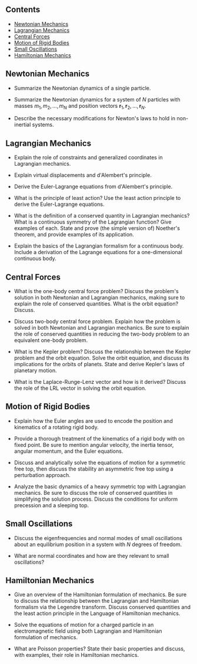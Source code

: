 ## Contents

-   [Newtonian Mechanics](#newtonian-mechanics)
-   [Lagrangian Mechanics](#lagrangian-mechanics)
-   [Central Forces](#central-forces)
-   [Motion of Rigid Bodies](#motion-of-rigid-bodies)
-   [Small Oscillations](#small-oscillations)
-   [Hamiltonian Mechanics](#hamiltonian-mechanics)

## Newtonian Mechanics

-   Summarize the Newtonian dynamics of a single particle.

-   Summarize the Newtonian dynamics for a system of $N$ particles with
    masses $m_1, m_2, \dots, m_N$ and position vectors
    $\bm{r}_1, \bm{r}_2, \dots, \bm{r}_{N}$.

-   Describe the necessary modifications for Newton's laws to hold in
    non-inertial systems.

## Lagrangian Mechanics

-   Explain the role of constraints and generalized coordinates in
    Lagrangian mechanics.

-   Explain virtual displacements and d'Alembert's principle.

-   Derive the Euler-Lagrange equations from d'Alembert's principle.

-   What is the principle of least action? Use the least action
    principle to derive the Euler-Lagrange equations.

-   What is the definition of a conserved quantity in Lagrangian
    mechanics? What is a continuous symmetry of the Lagrangian function?
    Give examples of each. State and prove (the simple version of)
    Noether's theorem, and provide examples of its application.

-   Explain the basics of the Lagrangian formalism for a continuous
    body. Include a derivation of the Lagrange equations for a
    one-dimensional continuous body.

## Central Forces

-   What is the one-body central force problem? Discuss the problem's
    solution in both Newtonian and Lagrangian mechanics, making sure to
    explain the role of conserved quantities. What is the orbit
    equation? Discuss.

-   Discuss two-body central force problem. Explain how the problem is
    solved in both Newtonian and Lagrangian mechanics. Be sure to
    explain the role of conserved quantities in reducing the two-body
    problem to an equivalent one-body problem.

-   What is the Kepler problem? Discuss the relationship between the
    Kepler problem and the orbit equation. Solve the orbit equation, and
    discuss its implications for the orbits of planets. State and derive
    Kepler's laws of planetary motion.

-   What is the Laplace-Runge-Lenz vector and how is it derived? Discuss
    the role of the LRL vector in solving the orbit equation.

## Motion of Rigid Bodies

-   Explain how the Euler angles are used to encode the position and
    kinematics of a rotating rigid body.

-   Provide a thorough treatment of the kinematics of a rigid body with
    on fixed point. Be sure to mention angular velocity, the inertia
    tensor, angular momentum, and the Euler equations.

-   Discuss and analytically solve the equations of motion for a
    symmetric free top, then discuss the stability an asymmetric free
    top using a perturbation approach.

-   Analyze the basic dynamics of a heavy symmetric top with Lagrangian
    mechanics. Be sure to discuss the role of conserved quantities in
    simplifying the solution process. Discuss the conditions for uniform
    precession and a sleeping top.

## Small Oscillations

-   Discuss the eigenfrequencies and normal modes of small oscillations
    about an equilibrium position in a system with $N$ degrees of
    freedom.

-   What are normal coordinates and how are they relevant to small
    oscillations?

## Hamiltonian Mechanics

-   Give an overview of the Hamiltonian formulation of mechanics. Be
    sure to discuss the relationship between the Lagrangian and
    Hamiltonian formalism via the Legendre transform. Discuss conserved
    quantities and the least action principle in the Language of
    Hamiltonian mechanics.

-   Solve the equations of motion for a charged particle in an
    electromagnetic field using both Lagrangian and Hamiltonian
    formulation of mechanics.

-   What are Poisson properties? State their basic properties and
    discuss, with examples, their role in Hamiltonian mechanics.
